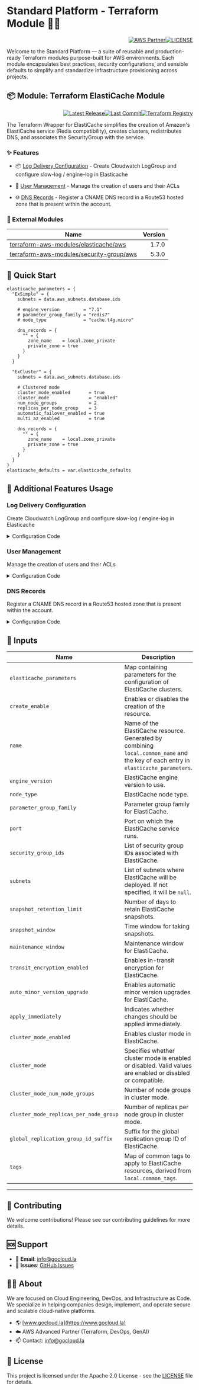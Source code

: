 # Standard Platform - Terraform Module 🚀🚀
<p align="right"><a href="https://partners.amazonaws.com/partners/0018a00001hHve4AAC/GoCloud"><img src="https://img.shields.io/badge/AWS%20Partner-Advanced-orange?style=for-the-badge&logo=amazonaws&logoColor=white" alt="AWS Partner"/></a><a href="LICENSE"><img src="https://img.shields.io/badge/License-Apache%202.0-green?style=for-the-badge&logo=apache&logoColor=white" alt="LICENSE"/></a></p>

Welcome to the Standard Platform — a suite of reusable and production-ready Terraform modules purpose-built for AWS environments.
Each module encapsulates best practices, security configurations, and sensible defaults to simplify and standardize infrastructure provisioning across projects.

## 📦 Module: Terraform ElastiCache Module
<p align="right"><a href="https://github.com/gocloudLa/terraform-aws-wrapper-elasticache/releases/latest"><img src="https://img.shields.io/github/v/release/gocloudLa/terraform-aws-wrapper-elasticache.svg?style=for-the-badge" alt="Latest Release"/></a><a href=""><img src="https://img.shields.io/github/last-commit/gocloudLa/terraform-aws-wrapper-elasticache.svg?style=for-the-badge" alt="Last Commit"/></a><a href="https://registry.terraform.io/modules/gocloudLa/wrapper-elasticache/aws"><img src="https://img.shields.io/badge/Terraform-Registry-7B42BC?style=for-the-badge&logo=terraform&logoColor=white" alt="Terraform Registry"/></a></p>
The Terraform Wrapper for ElastiCache simplifies the creation of Amazon's ElastiCache service (Redis compatibility), creates clusters, redistributes DNS, and associates the SecurityGroup with the service.

### ✨ Features

- 📦 [Log Delivery Configuration](#log-delivery-configuration) - Create Cloudwatch LogGroup and configure slow-log / engine-log in Elasticache

- 👥 [User Management](#user-management) - Manage the creation of users and their ACLs

- 🌐 [DNS Records](#dns-records) - Register a CNAME DNS record in a Route53 hosted zone that is present within the account.



### 🔗 External Modules
| Name | Version |
|------|------:|
| [terraform-aws-modules/elasticache/aws](https://github.com/terraform-aws-modules/elasticache-aws) | 1.7.0 |
| [terraform-aws-modules/security-group/aws](https://github.com/terraform-aws-modules/security-group-aws) | 5.3.0 |



## 🚀 Quick Start
```hcl
elasticache_parameters = {
  "ExSimple" = {
    subnets = data.aws_subnets.database.ids

    # engine_version         = "7.1"
    # parameter_group_family = "redis7"
    # node_type              = "cache.t4g.micro"

    dns_records = {
      "" = {
        zone_name    = local.zone_private
        private_zone = true
      }
    }
  }

  "ExCluster" = {
    subnets = data.aws_subnets.database.ids

    # Clustered mode
    cluster_mode_enabled       = true
    cluster_mode               = "enabled"
    num_node_groups            = 2
    replicas_per_node_group    = 3
    automatic_failover_enabled = true
    multi_az_enabled           = true

    dns_records = {
      "" = {
        zone_name    = local.zone_private
        private_zone = true
      }
    }
  }
}
elasticache_defaults = var.elasticache_defaults
```


## 🔧 Additional Features Usage

### Log Delivery Configuration
Create Cloudwatch LogGroup and configure slow-log / engine-log in Elasticache


<details><summary>Configuration Code</summary>

```hcl
log_delivery_configuration = {
  engine-log = {
    # cloudwatch_log_group_name = "" # Default: {common_name}-{each.key} / dmc-prd-example-00
    destination_type = "cloudwatch-logs"
    log_format       = "json"
    # cloudwatch_log_group_retention_in_days = 30 # Default: 14
  }
  slow-log = {
    # Conflicts if not defined and both log-groups are enabled
    # https://github.com/terraform-aws-modules/terraform-aws-elasticache/issues/16
    cloudwatch_log_group_name = "dmc-prd-example-00-slow" # Default: {common_name}-{each.key} / dmc-prd-example-00
    destination_type          = "cloudwatch-logs"
    log_format                = "json" 
  }
}
```


</details>


### User Management
Manage the creation of users and their ACLs


<details><summary>Configuration Code</summary>

```hcl
user_group = {
  # create_default_user = true
  default_user = {
    # CONNECTION MODE: redis-cli -h ${HOST} -p 6379 --tls --pass password_default_user_1234567890
    # IMPORTANT!! Users are at account level, therefore names must be UNIQUE!!
    user_id   = "dmc-prd-example-exusers-default"
    passwords = ["password_default_user_1234567890"]
    # access_string = "" # Default: "on ~* +@all" (administrator)
  }
  users = {
    "dmc-prd-example-exusers-administrator" = {
      # CONNECTION MODE: redis-cli -h ${HOST} -p 6379 --tls --user dmc-prd-example-useexusersrs-administrator --pass password_administrator_1234567890
      passwords     = ["password_administrator_1234567890"]
      access_string = "on ~* +@all"
    }
    "dmc-prd-example-exusers-readonly" = {
      # CONNECTION MODE: redis-cli -h ${HOST} -p 6379 --tls --user dmc-prd-example-exusers-readonly --pass password_readonly_1234567890
      passwords     = ["password_readonly_1234567890"]
      access_string = "on ~* -@all +@read"
    }
  }
}
```


</details>


### DNS Records
Register a CNAME DNS record in a Route53 hosted zone that is present within the account.


<details><summary>Configuration Code</summary>

```hcl
dns_records = {
  "" = {
    zone_name    = local.zone_private
    private_zone = true
  }
}
```


</details>




## 📑 Inputs
| Name                                   | Description                                                                                                                         | Type     | Default                                                           | Required |
| -------------------------------------- | ----------------------------------------------------------------------------------------------------------------------------------- | -------- | ----------------------------------------------------------------- | -------- |
| `elasticache_parameters`               | Map containing parameters for the configuration of ElastiCache clusters.                                                            | `map`    | `{}`                                                              | no       |
| `create_enable`                        | Enables or disables the creation of the resource.                                                                                   | `bool`   | `true`                                                            | no       |
| `name`                                 | Name of the ElastiCache resource. Generated by combining `local.common_name` and the key of each entry in `elasticache_parameters`. | `string` | `-`                                                               | no       |
| `engine_version`                       | ElastiCache engine version to use.                                                                                                  | `string` | `"7.1"`                                                           | no       |
| `node_type`                            | ElastiCache node type.                                                                                                              | `string` | `"cache.t4g.micro"`                                               | no       |
| `parameter_group_family`               | Parameter group family for ElastiCache.                                                                                             | `string` | `"redis7"`                                                        | no       |
| `port`                                 | Port on which the ElastiCache service runs.                                                                                         | `string` | `"6379"`                                                          | no       |
| `security_group_ids`                   | List of security group IDs associated with ElastiCache.                                                                             | `list`   | `[module.security_group_elasticache[each.key].security_group_id]` | no       |
| `subnets`                              | List of subnets where ElastiCache will be deployed. If not specified, it will be `null`.                                            | `list`   | `null`                                                            | no       |
| `snapshot_retention_limit`             | Number of days to retain ElastiCache snapshots.                                                                                     | `number` | `7`                                                               | no       |
| `snapshot_window`                      | Time window for taking snapshots.                                                                                                   | `string` | `"08:00-09:00"`                                                   | no       |
| `maintenance_window`                   | Maintenance window for ElastiCache.                                                                                                 | `string` | `"sun:09:30-sun:10:30"`                                           | no       |
| `transit_encryption_enabled`           | Enables in-transit encryption for ElastiCache.                                                                                      | `bool`   | `false`                                                           | no       |
| `auto_minor_version_upgrade`           | Enables automatic minor version upgrades for ElastiCache.                                                                           | `bool`   | `true`                                                            | no       |
| `apply_immediately`                    | Indicates whether changes should be applied immediately.                                                                            | `bool`   | `true`                                                            | no       |
| `cluster_mode_enabled`                 | Enables cluster mode in ElastiCache.                                                                                                | `bool`   | `false`                                                           | no       |
| `cluster_mode`                         | Specifies whether cluster mode is enabled or disabled. Valid values are enabled or disabled or compatible.                          | `string` | `null`                                                            | no       |
| `cluster_mode_num_node_groups`         | Number of node groups in cluster mode.                                                                                              | `number` | `null`                                                            | no       |
| `cluster_mode_replicas_per_node_group` | Number of replicas per node group in cluster mode.                                                                                  | `number` | `null`                                                            | no       |
| `global_replication_group_id_suffix`   | Suffix for the global replication group ID of ElastiCache.                                                                          | `string` | `null`                                                            | no       |
| `tags`                                 | Map of common tags to apply to ElastiCache resources, derived from `local.common_tags`.                                             | `map`    | `-`                                                               | no       |








---

## 🤝 Contributing
We welcome contributions! Please see our contributing guidelines for more details.

## 🆘 Support
- 📧 **Email**: info@gocloud.la
- 🐛 **Issues**: [GitHub Issues](https://github.com/gocloudLa/issues)

## 🧑‍💻 About
We are focused on Cloud Engineering, DevOps, and Infrastructure as Code.
We specialize in helping companies design, implement, and operate secure and scalable cloud-native platforms.
- 🌎 [www.gocloud.la](https://www.gocloud.la)
- ☁️ AWS Advanced Partner (Terraform, DevOps, GenAI)
- 📫 Contact: info@gocloud.la

## 📄 License
This project is licensed under the Apache 2.0 License - see the [LICENSE](LICENSE) file for details. 